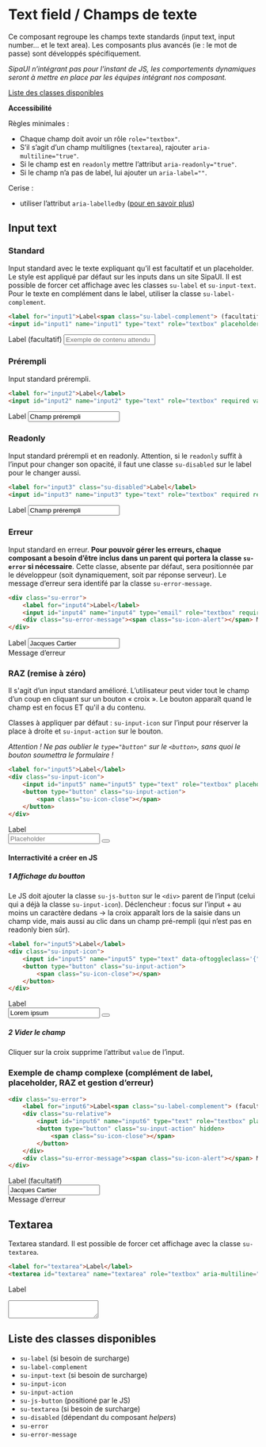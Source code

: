 # Text field / Champs de texte

Ce composant regroupe les champs texte standards (input text, input number… et le text area). Les composants plus avancés (ie&nbsp;: le mot de passe) sont développés spécifiquement.

<p class="alerte"><span class="su-icon-alert"></span> <em>SipaUI n’intégrant pas pour l’instant de JS, les comportements dynamiques seront à mettre en place par les équipes intégrant nos composant.</em></p>

<a href="#liste-classes" target="_self" class="su-link">Liste des classes disponibles</a>

**Accessibilité**

Règles minimales&nbsp;:
- Chaque champ doit avoir un rôle `role="textbox"`.
- S’il s’agit d’un champ multilignes (`textarea`), rajouter `aria-multiline="true"`.
- Si le champ est en `readonly` mettre l’attribut `aria-readonly="true"`.
- Si le champ n’a pas de label, lui ajouter un `aria-label=""`.

Cerise&nbsp;:
- utiliser l’attribut `aria-labelledby` (<a href="https://developer.mozilla.org/fr/docs/Accessibilité/ARIA/Techniques_ARIA/Utiliser_l_attribut_aria-labelledby" target="_blank" rel="noopener" class="su-link">pour en savoir plus</a>)

<!-- STORY -->

## Input text


### Standard
Input standard avec le texte expliquant qu’il est facultatif et un placeholder. Le style est appliqué par défaut sur les inputs dans un site SipaUI. Il est possible de forcer cet affichage avec les classes `su-label` et `su-input-text`. Pour le texte en complément dans le label, utiliser la classe `su-label-complement`.

```html
<label for="input1">Label<span class="su-label-complement"> (facultatif)</span></label>
<input id="input1" name="input1" type="text" role="textbox" placeholder="Exemple de contenu attendu">
```
<label for="input1">Label<span class="su-label-complement"> (facultatif)</span></label>
<input id="input1" name="input1" type="text" role="textbox" placeholder="Exemple de contenu attendu">

### Prérempli
Input standard prérempli.
```html
<label for="input2">Label</label>
<input id="input2" name="input2" type="text" role="textbox" required value="Champ prérempli">
```
<label for="input2">Label</label>
<input id="input2" name="input2" type="text" role="textbox" required value="Champ prérempli">

### Readonly
Input standard prérempli et en readonly. Attention, si le `readonly` suffit à l’input pour changer son opacité, il faut une classe `su-disabled` sur le label pour le changer aussi.
```html
<label for="input3" class="su-disabled">Label</label>
<input id="input3" name="input3" type="text" role="textbox" required readonly aria-readonly="true" value="Champ prérempli">
```
<label for="input2" class="su-disabled">Label</label>
<input id="input2" name="input3" type="text" role="textbox" required readonly aria-readonly="true" value="Champ prérempli">

### Erreur
Input standard en erreur. **Pour pouvoir gérer les erreurs, chaque composant a besoin d’être inclus dans un parent qui portera la classe `su-error` si nécessaire**. Cette classe, absente par défaut, sera positionnée par le développeur (soit dynamiquement, soit par réponse serveur). Le message d’erreur sera identifé par la classe `su-error-message`.

```html
<div class="su-error">
	<label for="input4">Label</label>
	<input id="input4" name="input4" type="email" role="textbox" required value="Jacques Cartier">
	<div class="su-error-message"><span class="su-icon-alert"></span> Message d’erreur</div>
</div>
```
<div class="su-error">
	<label for="input4">Label</label>
	<input id="input4" name="input4" type="email" role="textbox" required value="Jacques Cartier">
	<div class="su-error-message"><span class="su-icon-alert"></span> Message d’erreur</div>
</div>

### RAZ (remise à zéro)

Il s'agit d’un input standard amélioré. L’utilisateur peut vider tout le champ d’un coup en cliquant sur un bouton «&nbsp;croix&nbsp;». Le bouton apparaît quand le champ est en focus ET qu'il a du contenu.

Classes à appliquer par défaut&nbsp;: `su-input-icon` sur l’input pour réserver la place à droite et `su-input-action` sur le bouton.

*Attention&nbsp;! Ne pas oublier le `type="button"` sur le `<button>`, sans quoi le bouton soumettra le formulaire&nbsp;!*

```html
<label for="input5">Label</label>
<div class="su-input-icon">
	<input id="input5" name="input5" type="text" role="textbox" placeholder="Placeholder" required>
	<button type="button" class="su-input-action">
		<span class="su-icon-close"></span>
	</button>
</div>
```

<div><!-- échappement markdown -->
<label for="input5">Label</label>
<div class="su-input-icon">
	<input id="input5" name="input5" type="text" role="textbox" placeholder="Placeholder" required>
	<button type="button" class="su-input-action">
		<span class="su-icon-close"></span>
	</button>
</div>
</div>

#### Interractivité a créer en JS
 
##### 1 Affichage du boutton
 
Le JS doit ajouter la classe `su-js-button` sur le `<div>` parent de l’input (celui qui a déjà la classe `su-input-icon`). Déclencheur&nbsp;: focus sur l’input + au moins un caractère dedans -> la croix apparaît lors de la saisie dans un champ vide, mais aussi au clic dans un champ pré-rempli (qui n’est pas en readonly bien sûr).

```html
<label for="input5">Label</label>
<div class="su-input-icon">
	<input id="input5" name="input5" type="text" data-oftoggleclass='{"parent":".su-input-icon","klass":"su-js-button"}' role="textbox" placeholder="Placeholder" required required value="Lorem ipsum">
	<button type="button" class="su-input-action">
		<span class="su-icon-close"></span>
	</button>
</div>
```

<div><!-- échappement markdown -->
<label for="input5">Label</label>
<div class="su-input-icon">
	<input id="input5" name="input5" type="text" data-oftoggleclass='{"parent":".su-input-icon","klass":"su-js-button"}' role="textbox" placeholder="Placeholder" required value="Lorem ipsum">
	<button type="button" class="su-input-action">
		<span class="su-icon-close"></span>
	</button>
</div>
</div>

##### 2 Vider le champ

Cliquer sur la croix supprime l’attribut `value` de l’ìnput.


### Exemple de champ complexe (complément de label, placeholder, RAZ et gestion d’erreur)

```html
<div class="su-error">
	<label for="input6">Label<span class="su-label-complement"> (facultatif)</span></label>
	<div class="su-relative">
		<input id="input6" name="input6" type="text" role="textbox" placeholder="Placeholder" class="su-input-icon" required value="Jacques Cartier">
		<button type="button" class="su-input-action" hidden>
			<span class="su-icon-close"></span>
		</button>
	</div>
	<div class="su-error-message"><span class="su-icon-alert"></span> Message d’erreur</div>
</div>
```

<div class="su-error">
	<label for="input6">Label<span class="su-label-complement"> (facultatif)</span></label>
	<div class="su-relative">
		<input id="input6" name="input6" type="text" role="textbox" placeholder="Placeholder" class="su-input-icon" required value="Jacques Cartier">
		<button type="button" class="su-input-action" hidden>
			<span class="su-icon-close"></span>
		</button>
	</div>
	<div class="su-error-message"><span class="su-icon-alert"></span> Message d’erreur</div>
</div>

## Textarea
Textarea standard. Il est possible de forcer cet affichage avec la classe `su-textarea`.
```html
<label for="textarea">Label</label>
<textarea id="textarea" name="textarea" role="textbox" aria-multiline="true" required></textarea>
```
<label for="textarea">Label</label>
<textarea id="textarea" required></textarea>

<div id="liste-classes">

## Liste des classes disponibles
- `su-label` (si besoin de surcharge)
- `su-label-complement`
- `su-input-text` (si besoin de surcharge)
- `su-input-icon`
- `su-input-action`
- `su-js-button` (positioné par le JS)
- `su-textarea` (si besoin de surcharge)
- `su-disabled` (dépendant du composant *helpers*)
- `su-error`
- `su-error-message`

</div>
